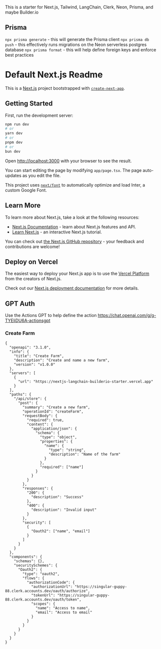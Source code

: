 This is a starter for Next.js, Tailwind, LangChain, Clerk, Neon, Prisma, and maybe Builder.io

## Prisma
`npx prisma generate` - this will generate the Prisma client
`npx prisma db push` - this effectively runs migrations on the Neon serverless postgres database
`npx prisma format` - this will help define foreign keys and enforce best practices

# Default Next.js Readme

This is a [Next.js](https://nextjs.org/) project bootstrapped with [`create-next-app`](https://github.com/vercel/next.js/tree/canary/packages/create-next-app).

## Getting Started

First, run the development server:

```bash
npm run dev
# or
yarn dev
# or
pnpm dev
# or
bun dev
```

Open [http://localhost:3000](http://localhost:3000) with your browser to see the result.

You can start editing the page by modifying `app/page.tsx`. The page auto-updates as you edit the file.

This project uses [`next/font`](https://nextjs.org/docs/basic-features/font-optimization) to automatically optimize and load Inter, a custom Google Font.

## Learn More

To learn more about Next.js, take a look at the following resources:

- [Next.js Documentation](https://nextjs.org/docs) - learn about Next.js features and API.
- [Learn Next.js](https://nextjs.org/learn) - an interactive Next.js tutorial.

You can check out [the Next.js GitHub repository](https://github.com/vercel/next.js/) - your feedback and contributions are welcome!

## Deploy on Vercel

The easiest way to deploy your Next.js app is to use the [Vercel Platform](https://vercel.com/new?utm_medium=default-template&filter=next.js&utm_source=create-next-app&utm_campaign=create-next-app-readme) from the creators of Next.js.

Check out our [Next.js deployment documentation](https://nextjs.org/docs/deployment) for more details.


## GPT Auth
Use the Actions GPT to help define the action
https://chat.openai.com/g/g-TYEliDU6A-actionsgpt




### Create Farm
```
{
  "openapi": "3.1.0",
  "info": {
    "title": "Create Farm",
    "description": "Create and name a new farm",
    "version": "v1.0.0"
  },
  "servers": [
    {
      "url": "https://nextjs-langchain-builderio-starter.vercel.app"
    }
  ],
  "paths": {
    "/api/store": {
      "post": {
        "summary": "Create a new farm",
        "operationId": "createFarm",
        "requestBody": {
          "required": true,
          "content": {
            "application/json": {
              "schema": {
                "type": "object",
                "properties": {
                  "name": {
                    "type": "string",
                    "description": "Name of the farm"
                  }
                },
                "required": ["name"]
              }
            }
          }
        },
        "responses": {
          "200": {
            "description": "Success"
          },
          "400": {
            "description": "Invalid input"
          }
        },
        "security": [
          {
            "Oauth2": ["name", "email"]
          }
        ]
      }
    }
  },
  "components": {
    "schemas": {},
    "securitySchemes": {
      "Oauth2": {
        "type": "oauth2",
        "flows": {
          "authorizationCode": {
            "authorizationUrl": "https://singular-guppy-88.clerk.accounts.dev/oauth/authorize",
            "tokenUrl": "https://singular-guppy-88.clerk.accounts.dev/oauth/token",
            "scopes": {
              "name": "Access to name",
              "email": "Access to email"
            }
          }
        }
      }
    }
  }
}
```
